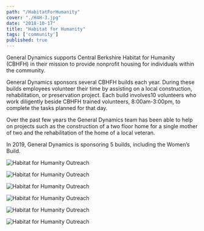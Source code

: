 ```yaml
---
path: "/HabitatForHumanity"
cover: "./H4H-3.jpg"
date: "2018-10-17"
title: "Habitat for Humanity"
tags: ['community']
published: true
---
```

General Dynamics supports Central Berkshire Habitat for Humanity (CBHFH) in their mission to provide nonprofit housing for individuals within the community. 

General Dynamics sponsors several CBHFH builds each year. During these builds employees volunteer their time by assisting on a local construction, rehabilitation, or preservation project. Each build involves10 volunteers who work diligently beside CBHFH trained volunteers, 8:00am-3:00pm, to complete the tasks planned for that day. 

Over the past few years the General Dynamics team has been able to help on projects such as the construction of a two floor home for a single mother of two and the rehabilitation of the home of a local veteran. 

In 2019, General Dynamics is sponsoring 5 builds, including the Women’s Build.

![Habitat for Humanity Outreach](./H4H-1.jpg)

![Habitat for Humanity Outreach](./H4H-2.jpg)

![Habitat for Humanity Outreach](./H4H-3.jpg)

![Habitat for Humanity Outreach](./H4H-4.jpg)

![Habitat for Humanity Outreach](./H4H-5.jpg)

![Habitat for Humanity Outreach](./H4H-6.jpg)